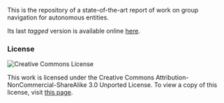 This is the repository of a state-of-the-art report of work on group navigation for autonomous entities.

Its last *tagged* version is available online [here](http://www.crowdscontrol.net/group-navigation-state-of-the-art-report/).

### License ###

![Creative Commons License](http://i.creativecommons.org/l/by-nc-sa/3.0/88x31.png)

This work is licensed under the Creative Commons Attribution-NonCommercial-ShareAlike 3.0 Unported License. 
To view a copy of this license, visit [this page](http://creativecommons.org/licenses/by-nc-sa/3.0/).